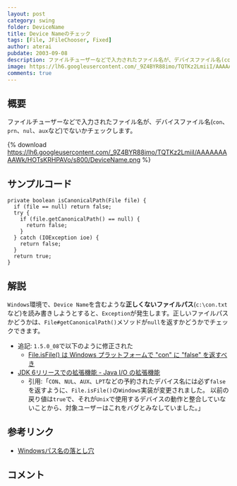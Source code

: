 ```yaml
---
layout: post
category: swing
folder: DeviceName
title: Device Nameのチェック
tags: [File, JFileChooser, Fixed]
author: aterai
pubdate: 2003-09-08
description: ファイルチューザーなどで入力されたファイル名が、デバイスファイル名(con、prn、nul、auxなど)でないかチェックします。
image: https://lh6.googleusercontent.com/_9Z4BYR88imo/TQTKz2LmiiI/AAAAAAAAAWk/HOTsKRHPAVo/s800/DeviceName.png
comments: true
---
```

## 概要
ファイルチューザーなどで入力されたファイル名が、デバイスファイル名(`con`、`prn`、`nul`、`aux`など)でないかチェックします。

{% download https://lh6.googleusercontent.com/_9Z4BYR88imo/TQTKz2LmiiI/AAAAAAAAAWk/HOTsKRHPAVo/s800/DeviceName.png %}

## サンプルコード
<pre class="prettyprint"><code>private boolean isCanonicalPath(File file) {
  if (file == null) return false;
  try {
    if (file.getCanonicalPath() == null) {
      return false;
    }
  } catch (IOException ioe) {
    return false;
  }
  return true;
}
</code></pre>

## 解説
`Windows`環境で、`Device Name`を含むような**正しくないファイルパス**(`c:\con.txt`など)を読み書きしようとすると、`Exception`が発生します。正しいファイルパスかどうかは、`File#getCanonicalPath()`メソッドが`null`を返すかどうかでチェックできます。

- 追記: `1.5.0_08`で以下のように修正された
    - [File.isFile() は Windows プラットフォームで "con" に "false" を返すべき](https://bugs.openjdk.java.net/browse/JDK-6176051)
- [JDK 6リリースでの拡張機能 - Java I/O の拡張機能](https://docs.oracle.com/javase/jp/8/docs/technotes/guides/io/enhancements.html#jdk6)
    - 引用:「`CON`、`NUL`、`AUX`、`LPT`などの予約されたデバイス名には必ず`false`を返すように、`File.isFile()`の`Windows`実装が変更されました。 以前の戻り値は`true`で、それが`Unix`で使用するデバイスの動作と整合していないことから、対象ユーザーはこれをバグとみなしていました。」

<!-- dummy comment line for breaking list -->

## 参考リンク
- [Windowsパス名の落とし穴](http://www.ipa.go.jp/security/awareness/vendor/programming/b08_01_main.html)

<!-- dummy comment line for breaking list -->

## コメント
